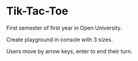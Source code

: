 # Tik-Tac-Toe
First semester of first year in Open University.

Create playground in console with 3 sizes.

Users move by arrow keys, enter to end their turn.

